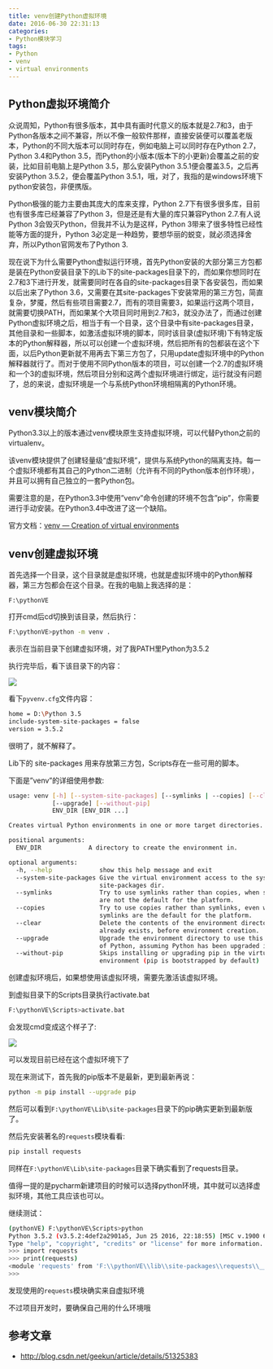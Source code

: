 ```yaml
---
title: venv创建Python虚拟环境
date: 2016-06-30 22:31:13
categories: 
- Python模块学习
tags:
- Python
- venv
- virtual environments
---
```


## Python虚拟环境简介
众说周知，Python有很多版本，其中具有画时代意义的版本就是2.7和3，由于Python各版本之间不兼容，所以不像一般软件那样，直接安装便可以覆盖老版本，Python的不同大版本可以同时存在，例如电脑上可以同时存在Python 2.7，Python 3.4和Python 3.5，而Python的小版本(版本下的小更新)会覆盖之前的安装，比如目前电脑上是Python 3.5，那么安装Python 3.5.1便会覆盖3.5，之后再安装Python 3.5.2，便会覆盖Python 3.5.1，哦，对了，我指的是windows环境下python安装包，非便携版。

Python极强的能力主要由其庞大的库来支撑，Python 2.7下有很多很多库，目前也有很多库已经兼容了Python 3，但是还是有大量的库只兼容Python 2.7.有人说Python 3会毁灭Python，但我并不认为是这样，Python 3带来了很多特性已经性能等方面的提升，Python 3必定是一种趋势，要想华丽的蜕变，就必须选择舍弃，所以Python官网发布了Python 3.

<!-- more -->

现在说下为什么需要Python虚拟运行环境，首先Python安装的大部分第三方包都是装在Python安装目录下的Lib下的site-packages目录下的，而如果你想同时在2.7和3下进行开发，就需要同时在各自的site-packages目录下各安装包，而如果以后出来了Python 3.6，又需要在其site-packages下安装常用的第三方包，简直复杂，梦魇，然后有些项目需要2.7，而有的项目需要3，如果运行这两个项目，就需要切换PATH，而如果某个大项目同时用到2.7和3，就没办法了，而通过创建Python虚拟环境之后，相当于有一个目录，这个目录中有site-packages目录，其他目录和一些脚本，如激活虚拟环境的脚本，同时该目录(虚拟环境)下有特定版本的Python解释器，所以可以创建一个虚拟环境，然后把所有的包都装在这个下面，以后Python更新就不用再去下第三方包了，只用update虚拟环境中的Python解释器就行了。而对于使用不同Python版本的项目，可以创建一个2.7的虚拟环境和一个3的虚拟环境，然后项目分别和这两个虚拟环境进行绑定，运行就没有问题了，总的来说，虚拟环境是一个与系统Python环境相隔离的Python环境。

## venv模块简介
Python3.3以上的版本通过venv模块原生支持虚拟环境，可以代替Python之前的virtualenv。

该venv模块提供了创建轻量级“虚拟环境”，提供与系统Python的隔离支持。每一个虚拟环境都有其自己的Python二进制（允许有不同的Python版本创作环境），并且可以拥有自己独立的一套Python包。

需要注意的是，在Python3.3中使用”venv”命令创建的环境不包含”pip”，你需要进行手动安装。在Python3.4中改进了这一个缺陷。

官方文档：[venv — Creation of virtual environments](https://docs.python.org/3/library/venv.html)

## venv创建虚拟环境
首先选择一个目录，这个目录就是虚拟环境，也就是虚拟环境中的Python解释器，第三方包都会在这个目录。在我的电脑上我选择的是：

	F:\pythonVE

打开cmd后cd切换到该目录，然后执行：

```bash
F:\pythonVE>python -m venv .
```

表示在当前目录下创建虚拟环境，对了我PATH里Python为3.5.2

执行完毕后，看下该目录下的内容：

![](http://i.imgur.com/nEoobC9.png)

看下`pyvenv.cfg`文件内容：

```bash
home = D:\Python 3.5
include-system-site-packages = false
version = 3.5.2
```

很明了，就不解释了。

Lib下的 site-packages 用来存放第三方包，Scripts存在一些可用的脚本。

下面是”venv”的详细使用参数:

```bash
usage: venv [-h] [--system-site-packages] [--symlinks | --copies] [--clear]
            [--upgrade] [--without-pip]
            ENV_DIR [ENV_DIR ...]

Creates virtual Python environments in one or more target directories.

positional arguments:
  ENV_DIR             A directory to create the environment in.

optional arguments:
  -h, --help             show this help message and exit
  --system-site-packages Give the virtual environment access to the system
                         site-packages dir.
  --symlinks             Try to use symlinks rather than copies, when symlinks
                         are not the default for the platform.
  --copies               Try to use copies rather than symlinks, even when
                         symlinks are the default for the platform.
  --clear                Delete the contents of the environment directory if it
                         already exists, before environment creation.
  --upgrade              Upgrade the environment directory to use this version
                         of Python, assuming Python has been upgraded in-place.
  --without-pip          Skips installing or upgrading pip in the virtual
                         environment (pip is bootstrapped by default)
```

创建虚拟环境后，如果想使用该虚拟环境，需要先激活该虚拟环境。

到虚拟目录下的Scripts目录执行activate.bat

```bash
F:\pythonVE\Scripts>activate.bat
```

会发现cmd变成这个样子了:

![](http://i.imgur.com/f9oziA1.png)

可以发现目前已经在这个虚拟环境下了

现在来测试下，首先我的pip版本不是最新，更到最新再说：

```bash
python -m pip install --upgrade pip
```

然后可以看到`F:\pythonVE\Lib\site-packages`目录下的pip确实更新到最新版了。

然后先安装著名的`requests`模块看看:

```bash
pip install requests
```

同样在`F:\pythonVE\Lib\site-packages`目录下确实看到了requests目录。

值得一提的是pycharm新建项目的时候可以选择python环境，其中就可以选择虚拟环境，其他工具应该也可以。

继续测试：

```bash
(pythonVE) F:\pythonVE\Scripts>python
Python 3.5.2 (v3.5.2:4def2a2901a5, Jun 25 2016, 22:18:55) [MSC v.1900 64 bit (AMD64)] on win32
Type "help", "copyright", "credits" or "license" for more information.
>>> import requests
>>> print(requests)
<module 'requests' from 'F:\\pythonVE\\lib\\site-packages\\requests\\__init__.py'>
>>>
```

发现使用的`requests`模块确实来自虚拟环境

不过项目开发时，要确保自己用的什么环境哦

## 参考文章

- http://blog.csdn.net/geekun/article/details/51325383

